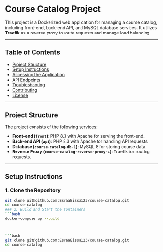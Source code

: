 # Course Catalog Project

This project is a Dockerized web application for managing a course catalog, including front-end, back-end API, and MySQL database services. It utilizes **Traefik** as a reverse proxy to route requests and manage load balancing.

---

## **Table of Contents**

- [Project Structure](#project-structure)
- [Setup Instructions](#setup-instructions)
- [Accessing the Application](#accessing-the-application)
- [API Endpoints](#api-endpoints)
- [Troubleshooting](#troubleshooting)
- [Contributing](#contributing)
- [License](#license)

---

## **Project Structure**

The project consists of the following services:

- **Front-end (`front`)**: PHP 8.3 with Apache for serving the front-end.
- **Back-end API (`api`)**: PHP 8.3 with Apache for handling API requests.
- **Database (`course-catalog-db-1`)**: MySQL 8 for storing course data.
- **Reverse Proxy (`course-catalog-reverse-proxy-1`)**: Traefik for routing requests.

---

## **Setup Instructions**

### 1. Clone the Repository

```bash
git clone git@github.com:EsraaEissa123/course-catalog.git
cd course-catalog
### 2. Build and Start the Containers
```bash
docker-compose up --build



```bash
git clone git@github.com:EsraaEissa123/course-catalog.git
cd course-catalog
